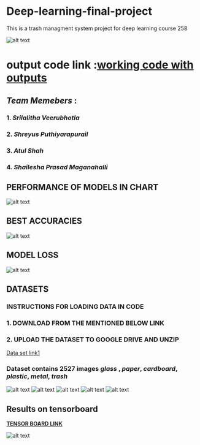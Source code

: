 # Deep-learning-final-project
This is a trash managment system project for deep learning course 258  

![alt text](https://github.com/Team-Invincibles/Deep-learning-final-project/blob/master/pictures/TrashImages.jpg?raw=true)

# output code link :[working code with outputs](https://colab.research.google.com/drive/1_OwxlQ-aQDE6O0e3sd-6Bepx31tHvH4g?usp=sharing)

## _Team Memebers_ :
### 1. _Srilalitha Veerubhotla_
### 2. _Shreyus Puthiyarapurail_
### 3. _Atul Shah_
### 4. _Shailesha Prasad Maganahalli_

## PERFORMANCE OF MODELS IN CHART
![alt text](https://github.com/Team-Invincibles/Deep-learning-final-project/blob/master/pictures/performance_chart.png?raw=true)

## BEST ACCURACIES 
![alt text](https://github.com/Team-Invincibles/Deep-learning-final-project/blob/master/pictures/best_performance.png?raw=true)

## MODEL LOSS
![alt text](https://github.com/Team-Invincibles/Deep-learning-final-project/blob/master/pictures/model_losses.png?raw=true)

## DATASETS

### INSTRUCTIONS FOR LOADING DATA IN CODE
  ### 1. DOWNLOAD FROM THE MENTIONED BELOW LINK 
  ### 2. UPLOAD THE DATASET TO GOOGLE DRIVE AND UNZIP
  
[Data set link1](https://www.kaggle.com/asdasdasasdas/garbage-classification)

### Dataset contains 2527 images _glass_ , _paper_, _cardboard_, _plastic_, _metal_, _trash_

![alt text](https://github.com/Team-Invincibles/Deep-learning-final-project/blob/master/pictures/picture1.png)
![alt text](https://github.com/Team-Invincibles/Deep-learning-final-project/blob/master/pictures/picture2.png)
![alt text](https://github.com/Team-Invincibles/Deep-learning-final-project/blob/master/pictures/picture3.png)
![alt text](https://github.com/Team-Invincibles/Deep-learning-final-project/blob/master/pictures/picture4.png)
![alt text](https://github.com/Team-Invincibles/Deep-learning-final-project/blob/master/pictures/picture5.png)

## Results on tensorboard

**[TENSOR BOARD LINK](https://tensorboard.dev/experiment/9OqkrQuOT4uvh0JNSmGf8g/#scalars&run=20200516-232647%2Ftrain)**

![alt text](https://github.com/Team-Invincibles/Deep-learning-final-project/blob/master/pictures/picturetensor.png?raw=true)


